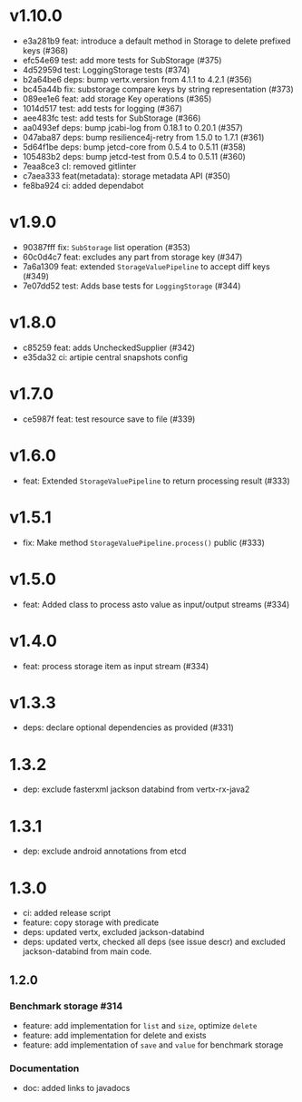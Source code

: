 # v1.10.0

  - e3a281b9 feat: introduce a default method in Storage to delete prefixed keys (#368)
  - efc54e69 test: add more tests for SubStorage (#375)
  - 4d52959d test: LoggingStorage tests (#374)
  - b2a64be6 deps: bump vertx.version from 4.1.1 to 4.2.1 (#356)
  - bc45a44b fix: substorage compare keys by string representation (#373)
  - 089ee1e6 feat: add storage Key operations (#365)
  - 1014d517 test: add tests for logging (#367)
  - aee483fc test: add  tests for SubStorage (#366)
  - aa0493ef deps: bump jcabi-log from 0.18.1 to 0.20.1 (#357)
  - 047aba87 deps: bump resilience4j-retry from 1.5.0 to 1.7.1 (#361)
  - 5d64f1be deps: bump jetcd-core from 0.5.4 to 0.5.11 (#358)
  - 105483b2 deps: bump jetcd-test from 0.5.4 to 0.5.11 (#360)
  - 7eaa8ce3 cI: removed gitlinter
  - c7aea333 feat(metadata): storage metadata API (#350)
  - fe8ba924 ci: added dependabot 

# v1.9.0

  - 90387fff fix: `SubStorage` list operation (#353)
  - 60c0d4c7 feat: excludes any part from storage key (#347)
  - 7a6a1309 feat: extended `StorageValuePipeline` to accept diff keys (#349)
  - 7e07dd52 test: Adds base tests for `LoggingStorage` (#344)

# v1.8.0

  - c85259 feat: adds UncheckedSupplier (#342)
  - e35da32 ci: artipie central snapshots config

# v1.7.0

  - ce5987f feat: test resource save to file (#339)

# v1.6.0

 - feat: Extended `StorageValuePipeline` to return processing result (#333)

# v1.5.1

 - fix: Make method `StorageValuePipeline.process()` public (#333)

# v1.5.0

 - feat: Added class to process asto value as input/output streams (#334)
 
# v1.4.0

 - feat: process storage item as input stream (#334)

# v1.3.3

 - deps: declare optional dependencies as provided (#331)

# 1.3.2

 - dep: exclude fasterxml jackson databind from vertx-rx-java2

# 1.3.1

 - dep: exclude android annotations from etcd

# 1.3.0

 - ci: added release script
 - feature: copy storage with predicate
 - deps: updated vertx, excluded jackson-databind
 - deps: updated vertx, checked all deps (see issue descr) and excluded jackson-databind from main code.

## 1.2.0

### Benchmark storage #314
 - feature: add implementation for `list` and `size`, optimize `delete`
 - feature: add implementation for delete and exists
 - feature: add implementation of  `save` and `value` for benchmark storage

### Documentation
 - doc: added links to javadocs
